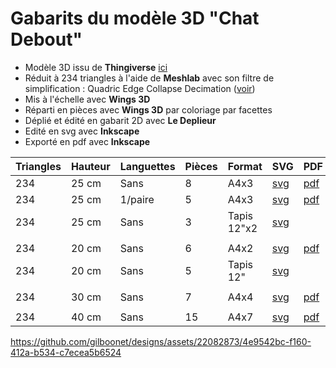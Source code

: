# Gabarits du modèle 3D "Chat Debout"

- Modèle 3D issu de **Thingiverse** [ici](https://www.thingiverse.com/thing:102957)
- Réduit à 234 triangles à l'aide de **Meshlab** avec son filtre de simplification : Quadric Edge Collapse Decimation ([voir](https://youtu.be/1irJLnVSnrk))
- Mis à l'échelle avec **Wings 3D**
- Réparti en pièces avec **Wings 3D** par coloriage par facettes
- Déplié et édité en gabarit 2D avec **Le Deplieur**
- Edité en svg avec **Inkscape**
- Exporté en pdf avec **Inkscape**

|Triangles|Hauteur|Languettes|Pièces|Format|SVG|PDF|
|---|---|---|---|---|---|---|
|234|25 cm|Sans|8|A4x3|[svg](https://github.com/gilboonet/designs/blob/master/2023/chat_debout/chat_234_H25_A4x3.svg)|[pdf](https://github.com/gilboonet/designs/blob/master/2023/chat_debout/chat_234_H25_A4x3.pdf)|
|234|25 cm|1/paire|5|A4x3|[svg](https://github.com/gilboonet/designs/blob/master/2023/chat_debout/chat_234_H25_A4x3_lang.svg)|[pdf](https://github.com/gilboonet/designs/blob/master/2023/chat_debout/chat_234_H25_A4x3_lang.pdf)
|234|25 cm|Sans|3|Tapis 12"x2|[svg](https://github.com/gilboonet/designs/blob/master/2023/chat_debout/chat_234_H25_C2x2.svg)
||
|234|20 cm|Sans|6|A4x2|[svg](https://github.com/gilboonet/designs/blob/master/2023/chat_debout/chat_234_H20_A4x2.svg)|[pdf](https://github.com/gilboonet/designs/blob/master/2023/chat_debout/chat_234_H20_A4x2.pdf)
|234|20 cm|Sans|5|Tapis 12"|[svg](https://github.com/gilboonet/designs/blob/master/2023/chat_debout/chat_234_H20_C2.svg)
||
|234|30 cm|Sans|7|A4x4|[svg](https://github.com/gilboonet/designs/blob/master/2023/chat_debout/chat_234_H30_A4x4.svg)|[pdf](https://github.com/gilboonet/designs/blob/master/2023/chat_debout/chat_234_H30_A4x4.pdf)
||
|234|40 cm|Sans|15|A4x7|[svg](https://github.com/gilboonet/designs/blob/master/2023/chat_debout/chat_234_H40_A4x7.svg)|[pdf](https://github.com/gilboonet/designs/blob/master/2023/chat_debout/chat_234_H40_A4x7.pdf)

https://github.com/gilboonet/designs/assets/22082873/4e9542bc-f160-412a-b534-c7ecea5b6524
